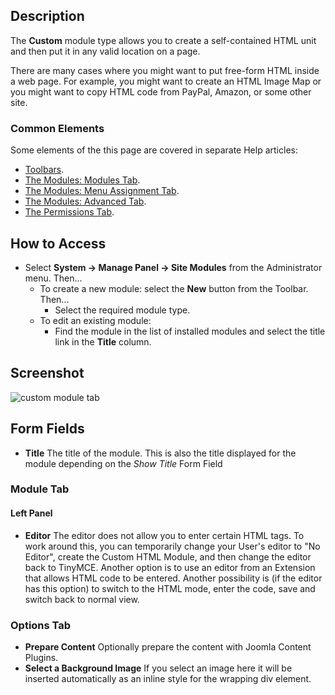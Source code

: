 <!-- Filename: Help4.x:Site_Modules:_Custom / Display title: Site Modules: Custom -->

## Description

The **Custom** module type allows you to create a self-contained HTML
unit and then put it in any valid location on a page.

There are many cases where you might want to put free-form HTML inside a
web page. For example, you might want to create an HTML Image Map or you
might want to copy HTML code from PayPal, Amazon, or some other site.

### Common Elements

Some elements of the this page are covered in separate Help articles:

* [Toolbars](jdocmanual?article=help/common-elements/toolbars).
* [The Modules: Modules Tab](jdocmanual?article=help/modules/modules-module-tab).
* [The Modules: Menu Assignment Tab](jdocmanual?article=help/modules/modules-menu-assignment-tab).
* [The Modules: Advanced Tab](jdocmanual?article=help/modules/modules-advanced-tab).
* [The Permissions Tab](jdocmanual?article=help/common-elements/edit-permissions).

## How to Access

- Select **System → Manage Panel → Site Modules** from the
  Administrator menu. Then...
  - To create a new module: select the **New** button from the Toolbar.
    Then...
    - Select the required module type.
  - To edit an existing module:
    - Find the module in the list of installed modules and select the
      title link in the **Title** column.

## Screenshot

![custom module tab](../../../en/images/modules-site/modules-custom-module-tab.png)

## Form Fields

- **Title** The title of the module. This is also the title displayed
  for the module depending on the *Show Title* Form Field

### Module Tab

#### Left Panel

- **Editor** The editor does not allow you to enter certain HTML tags.
  To work around this, you can temporarily change your User's editor to
  "No Editor", create the Custom HTML Module, and then change the editor
  back to TinyMCE. Another option is to use an editor from an Extension
  that allows HTML code to be entered. Another possibility is (if the
  editor has this option) to switch to the HTML mode, enter the code,
  save and switch back to normal view.

### Options Tab

- **Prepare Content** Optionally prepare the content with Joomla Content Plugins.
- **Select a Background Image** If you select an image here it will be
  inserted automatically as an inline style for the wrapping div element.

